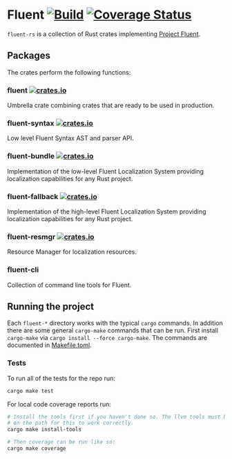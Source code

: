 # Fluent [![Build](https://github.com/projectfluent/fluent-rs/actions/workflows/test.yaml/badge.svg)](https://github.com/projectfluent/fluent-rs/actions/workflows/test.yaml) [![Coverage Status](https://coveralls.io/repos/github/projectfluent/fluent-rs/badge.svg?branch=main)](https://coveralls.io/github/projectfluent/fluent-rs?branch=main)

`fluent-rs` is a collection of Rust crates implementing [Project Fluent](https://projectfluent.org).

## Packages

The crates perform the following functions:

### fluent [![crates.io](https://img.shields.io/crates/v/fluent.svg)](https://crates.io/crates/fluent)

Umbrella crate combining crates that are ready to be used in production.

### fluent-syntax [![crates.io](https://img.shields.io/crates/v/fluent_syntax.svg)](https://crates.io/crates/fluent_syntax)

Low level Fluent Syntax AST and parser API.

### fluent-bundle [![crates.io](https://img.shields.io/crates/v/fluent_bundle.svg)](https://crates.io/crates/fluent_bundle)

Implementation of the low-level Fluent Localization System providing localization capabilities for any Rust project.

### fluent-fallback [![crates.io](https://img.shields.io/crates/v/fluent_fallback.svg)](https://crates.io/crates/fluent_fallback)

Implementation of the high-level Fluent Localization System providing localization capabilities for any Rust project.

### fluent-resmgr [![crates.io](https://img.shields.io/crates/v/fluent_resmgr.svg)](https://crates.io/crates/fluent_resmgr)

Resource Manager for localization resources.

### fluent-cli

Collection of command line tools for Fluent.

## Running the project

Each `fluent-*` directory works with the typical `cargo` commands. In addition there are some general `cargo-make` commands that can be run. First install `cargo-make` via `cargo install --force cargo-make`. The commands are documented in [Makefile.toml](Makefile.toml).

### Tests

To run all of the tests for the repo run:

```sh
cargo make test
```

For local code coverage reports run:

```sh
# Install the tools first if you haven't done so. The llvm tools must be available
# on the path for this to work correctly.
cargo make install-tools

# Then coverage can be run like so:
cargo make coverage
```
